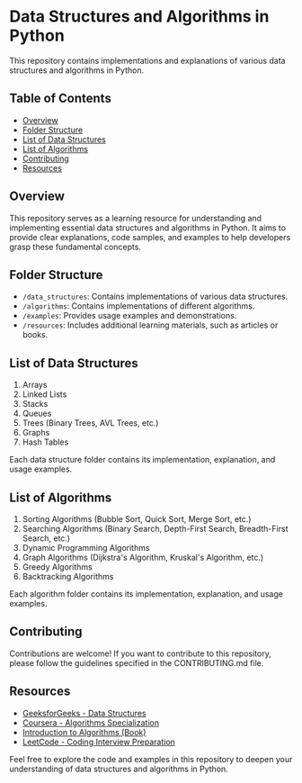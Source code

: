 # Data Structures and Algorithms in Python

This repository contains implementations and explanations of various data structures and algorithms in Python.

## Table of Contents

- [Overview](#overview)
- [Folder Structure](#folder-structure)
- [List of Data Structures](#list-of-data-structures)
- [List of Algorithms](#list-of-algorithms)
- [Contributing](#contributing)
- [Resources](#resources)

## Overview

This repository serves as a learning resource for understanding and implementing essential data structures and algorithms in Python. It aims to provide clear explanations, code samples, and examples to help developers grasp these fundamental concepts.

## Folder Structure

- `/data_structures`: Contains implementations of various data structures.
- `/algorithms`: Contains implementations of different algorithms.
- `/examples`: Provides usage examples and demonstrations.
- `/resources`: Includes additional learning materials, such as articles or books.

## List of Data Structures

1. Arrays
2. Linked Lists
3. Stacks
4. Queues
5. Trees (Binary Trees, AVL Trees, etc.)
6. Graphs
7. Hash Tables

Each data structure folder contains its implementation, explanation, and usage examples.

## List of Algorithms

1. Sorting Algorithms (Bubble Sort, Quick Sort, Merge Sort, etc.)
2. Searching Algorithms (Binary Search, Depth-First Search, Breadth-First Search, etc.)
3. Dynamic Programming Algorithms
4. Graph Algorithms (Dijkstra's Algorithm, Kruskal's Algorithm, etc.)
5. Greedy Algorithms
6. Backtracking Algorithms

Each algorithm folder contains its implementation, explanation, and usage examples.

## Contributing

Contributions are welcome! If you want to contribute to this repository, please follow the guidelines specified in the CONTRIBUTING.md file.

## Resources

- [GeeksforGeeks - Data Structures](https://www.geeksforgeeks.org/data-structures/)
- [Coursera - Algorithms Specialization](https://www.coursera.org/specializations/algorithms)
- [Introduction to Algorithms (Book)](https://mitpress.mit.edu/books/introduction-algorithms)
- [LeetCode - Coding Interview Preparation](https://leetcode.com/explore/interview/)

Feel free to explore the code and examples in this repository to deepen your understanding of data structures and algorithms in Python.
